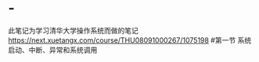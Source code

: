 # -
此笔记为学习清华大学操作系统而做的笔记 https://next.xuetangx.com/course/THU08091000267/1075198
#第一节 系统启动、中断、异常和系统调用

